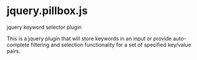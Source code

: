 jquery.pillbox.js
=================

jquery keyword selector plugin

This is a jquery plugin that will store keywords in an input or provide auto-complete filtering and selection functionality for a set of specified key/value pairs.
